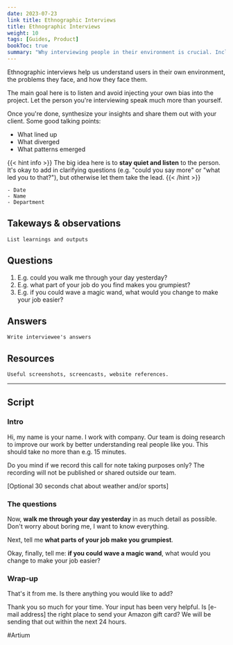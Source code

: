 ```yaml
---
date: 2023-07-23
link title: Ethnographic Interviews
title: Ethnographic Interviews
weight: 10
tags: [Guides, Product]
bookToc: true
summary: "Why interviewing people in their environment is crucial. Includes a guide for conducting them."
---
```


Ethnographic interviews help us understand users in their own environment, the problems they face, and how they face them.

The main goal here is to listen and avoid injecting your own bias into the project. Let the person you're interviewing speak much more than yourself.

Once you're done, synthesize your insights and share them out with your client. Some good talking points:

- What lined up
- What diverged
- What patterns emerged

{{< hint info >}}
The big idea here is to **stay quiet and listen** to the person. It's okay to add in clarifying questions (e.g. "could you say more" or "what led you to that?"), but otherwise let them take the lead.
{{< /hint >}}

```
- Date
- Name
- Department
```

## Takeways & observations

```
List learnings and outputs
```

## Questions

1. E.g. could you walk me through your day yesterday?
2. E.g. what part of your job do you find makes you grumpiest?
3. E.g. if you could wave a magic wand, what would you change to make your job easier?

## Answers

```
Write interviewee's answers
```

## Resources

```
Useful screenshots, screencasts, website references.
```

---

## Script

### Intro

Hi, my name is your name. I work with company. Our team is doing research to improve our work by better understanding real people like you. This should take no more than e.g. 15 minutes.

Do you mind if we record this call for note taking purposes only? The recording will not be published or shared outside our team.

[Optional 30 seconds chat about weather and/or sports]

### The questions

Now, **walk me through your day yesterday** in as much detail as possible. Don't worry about boring me, I want to know everything.

Next, tell me **what parts of your job make you grumpiest**.

Okay, finally, tell me: **if you could wave a magic wand**, what would you change to make your job easier?

### Wrap-up

That's it from me. Is there anything you would like to add?

Thank you so much for your time. Your input has been very helpful. Is [e-mail address] the right place to send your Amazon gift card? We will be sending that out within the next 24 hours.

#Artium